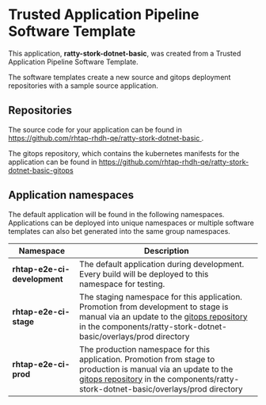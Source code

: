 # Trusted Application Pipeline Software Template

This application, **ratty-stork-dotnet-basic**, was created from a Trusted Application Pipeline Software Template.

The software templates create a new source and gitops deployment repositories with a sample source application. 

## Repositories

The source code for your application can be found in [https://github.com/rhtap-rhdh-qe/ratty-stork-dotnet-basic ](https://github.com/rhtap-rhdh-qe/ratty-stork-dotnet-basic ).
 
The gitops repository, which contains the kubernetes manifests for the application can be found in 
[https://github.com/rhtap-rhdh-qe/ratty-stork-dotnet-basic-gitops ](https://github.com/rhtap-rhdh-qe/ratty-stork-dotnet-basic-gitops ) 

## Application namespaces 

The default application will be found in the following namespaces. Applications can be deployed into unique namespaces or multiple software templates can also bet generated into the same group namespaces.  

|  Namespace   |  Description   |  
| -------- | -------- |   
| **rhtap-e2e-ci-development** | The default application during development. Every build will be deployed to this namespace for testing. | 
| **rhtap-e2e-ci-stage** | The staging namespace for this application. Promotion from development to stage is manual via an update to the [gitops repository](https://github.com/rhtap-rhdh-qe/ratty-stork-dotnet-basic-gitops ) in the components/ratty-stork-dotnet-basic/overlays/prod directory |  
| **rhtap-e2e-ci-prod** | The production namespace for this application. Promotion from stage to production is manual via an update to the [gitops repository](https://github.com/rhtap-rhdh-qe/ratty-stork-dotnet-basic-gitops ) in the components/ratty-stork-dotnet-basic/overlays/prod directory | 